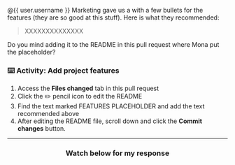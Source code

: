 @{{ user.username }} Marketing gave us a with a few bullets for the features (they are so good at this stuff). Here is what they recommended:

> XXXXXXXXXXXXXX

Do you mind adding it to the README in this pull request where Mona put the placeholder?

### :keyboard: Activity: Add project features

1. Access the **Files changed** tab in this pull request
1. Click the :pencil2: pencil icon to edit the README
1. Find the text marked FEATURES PLACEHOLDER and add the text recommended above
1. After editing the README file, scroll down and click the **Commit changes** button.

<hr>
<h3 align="center">Watch below for my response</h3>
